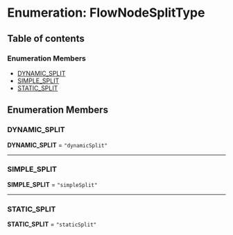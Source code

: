 # Enumeration: FlowNodeSplitType

## Table of contents

### Enumeration Members

* [DYNAMIC\_SPLIT](/en/auto-docs/fixed-layout-editor/enums/FlowNodeSplitType.md#dynamic_split)
* [SIMPLE\_SPLIT](/en/auto-docs/fixed-layout-editor/enums/FlowNodeSplitType.md#simple_split)
* [STATIC\_SPLIT](/en/auto-docs/fixed-layout-editor/enums/FlowNodeSplitType.md#static_split)

## Enumeration Members

### DYNAMIC\_SPLIT

**DYNAMIC\_SPLIT** = `"dynamicSplit"`

***

### SIMPLE\_SPLIT

**SIMPLE\_SPLIT** = `"simpleSplit"`

***

### STATIC\_SPLIT

**STATIC\_SPLIT** = `"staticSplit"`
